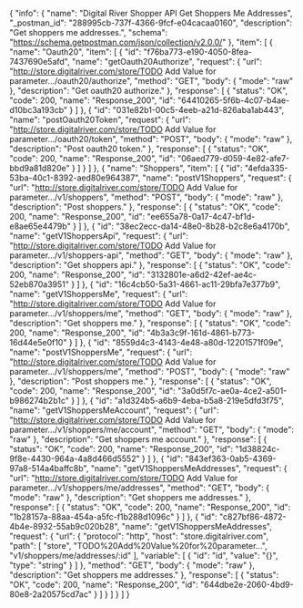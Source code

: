{
  "info": {
    "name": "Digital River Shopper API Get Shoppers Me Addresses",
    "_postman_id": "288995cb-737f-4366-9fcf-e04cacaa0160",
    "description": "Get shoppers me addresses.",
    "schema": "https://schema.getpostman.com/json/collection/v2.0.0/"
  },
  "item": [
    {
      "name": "Oauth20",
      "item": [
        {
          "id": "f76ba773-e190-4050-8fea-7437690e5afd",
          "name": "getOauth20Authorize",
          "request": {
            "url": "http://store.digitalriver.com/store/TODO Add Value for parameter.../oauth20/authorize",
            "method": "GET",
            "body": {
              "mode": "raw"
            },
            "description": "Get oauth20 authorize."
          },
          "response": [
            {
              "status": "OK",
              "code": 200,
              "name": "Response_200",
              "id": "64410265-5f6b-4c07-b4ae-d10bc3a193cb"
            }
          ]
        },
        {
          "id": "031e82b1-00c5-4eeb-a21d-826aba1ab443",
          "name": "postOauth20Token",
          "request": {
            "url": "http://store.digitalriver.com/store/TODO Add Value for parameter.../oauth20/token",
            "method": "POST",
            "body": {
              "mode": "raw"
            },
            "description": "Post oauth20 token."
          },
          "response": [
            {
              "status": "OK",
              "code": 200,
              "name": "Response_200",
              "id": "06aed779-d059-4e82-afe7-bbd9a81d820e"
            }
          ]
        }
      ]
    },
    {
      "name": "Shoppers",
      "item": [
        {
          "id": "4efda335-53ba-40c1-8392-aed80e964387",
          "name": "postV1Shoppers",
          "request": {
            "url": "http://store.digitalriver.com/store/TODO Add Value for parameter.../v1/shoppers",
            "method": "POST",
            "body": {
              "mode": "raw"
            },
            "description": "Post shoppers."
          },
          "response": [
            {
              "status": "OK",
              "code": 200,
              "name": "Response_200",
              "id": "ee655a78-0a17-4c47-bf1d-e8ae65e4479b"
            }
          ]
        },
        {
          "id": "38ec2ecc-da14-48e0-8b28-b2c8e6a4170b",
          "name": "getV1ShoppersApi",
          "request": {
            "url": "http://store.digitalriver.com/store/TODO Add Value for parameter.../v1/shoppers-api",
            "method": "GET",
            "body": {
              "mode": "raw"
            },
            "description": "Get shoppers api."
          },
          "response": [
            {
              "status": "OK",
              "code": 200,
              "name": "Response_200",
              "id": "3132801e-a6d2-42ef-ae4c-52eb870a3951"
            }
          ]
        },
        {
          "id": "16c4cb50-5a31-4661-ac11-29bfa7e377b9",
          "name": "getV1ShoppersMe",
          "request": {
            "url": "http://store.digitalriver.com/store/TODO Add Value for parameter.../v1/shoppers/me",
            "method": "GET",
            "body": {
              "mode": "raw"
            },
            "description": "Get shoppers me."
          },
          "response": [
            {
              "status": "OK",
              "code": 200,
              "name": "Response_200",
              "id": "4b3a3c9f-161d-4861-b773-16d44e5e0f10"
            }
          ]
        },
        {
          "id": "8559d4c3-4143-4e48-a80d-12201571f09e",
          "name": "postV1ShoppersMe",
          "request": {
            "url": "http://store.digitalriver.com/store/TODO Add Value for parameter.../v1/shoppers/me",
            "method": "POST",
            "body": {
              "mode": "raw"
            },
            "description": "Post shoppers me."
          },
          "response": [
            {
              "status": "OK",
              "code": 200,
              "name": "Response_200",
              "id": "3a0d5f7c-ae0a-4ce2-a501-b986274b2b1c"
            }
          ]
        },
        {
          "id": "a1d324b5-a6b9-4eba-b5a8-219e5dfd3f75",
          "name": "getV1ShoppersMeAccount",
          "request": {
            "url": "http://store.digitalriver.com/store/TODO Add Value for parameter.../v1/shoppers/me/account",
            "method": "GET",
            "body": {
              "mode": "raw"
            },
            "description": "Get shoppers me account."
          },
          "response": [
            {
              "status": "OK",
              "code": 200,
              "name": "Response_200",
              "id": "1d38824c-9f8e-4430-964a-4a8d466d5552"
            }
          ]
        },
        {
          "id": "843ef363-0ab5-4369-97a8-514a4baffc8b",
          "name": "getV1ShoppersMeAddresses",
          "request": {
            "url": "http://store.digitalriver.com/store/TODO Add Value for parameter.../v1/shoppers/me/addresses",
            "method": "GET",
            "body": {
              "mode": "raw"
            },
            "description": "Get shoppers me addresses."
          },
          "response": [
            {
              "status": "OK",
              "code": 200,
              "name": "Response_200",
              "id": "1b28157a-88aa-454a-a5fc-f1b288d1096c"
            }
          ]
        },
        {
          "id": "c827bf86-4872-4b4e-8932-55ab9c020b28",
          "name": "getV1ShoppersMeAddresses",
          "request": {
            "url": {
              "protocol": "http",
              "host": "store.digitalriver.com",
              "path": [
                "store",
                "TODO%20Add%20Value%20for%20parameter...",
                "v1/shoppers/me/addresses/:id"
              ],
              "variable": [
                {
                  "id": "id",
                  "value": "{}",
                  "type": "string"
                }
              ]
            },
            "method": "GET",
            "body": {
              "mode": "raw"
            },
            "description": "Get shoppers me addresses."
          },
          "response": [
            {
              "status": "OK",
              "code": 200,
              "name": "Response_200",
              "id": "644dbe2e-2060-4bd9-80e8-2a20575cd7ac"
            }
          ]
        }
      ]
    }
  ]
}